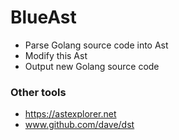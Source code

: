 # BlueAst
- Parse Golang source code into Ast
- Modify this Ast
- Output new Golang source code 

### Other tools
- https://astexplorer.net
- www.github.com/dave/dst